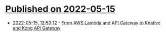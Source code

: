 # [Published on 2022-05-15](index.md)

* [2022-05-15, 12:53:12](https://news.ycombinator.com/item?id=31387260) - [From AWS Lambda and API Gateway to Knative and Kong API Gateway](https://www.pmbanugo.me/blog/2022-02-13-from-aws-lambda-api-gateway-to-knative-kong-api-gateway/)
